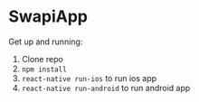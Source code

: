 # SwapiApp

Get up and running:
1. Clone repo
2. `npm install`
3. `react-native run-ios` to run ios app
4. `react-native run-android` to run android app
